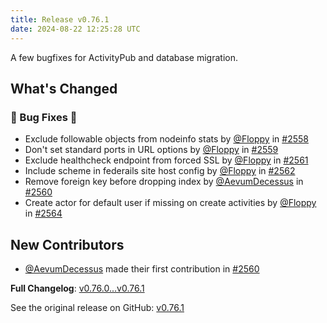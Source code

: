 ```yaml
---
title: Release v0.76.1
date: 2024-08-22 12:25:28 UTC
---
```

A few bugfixes for ActivityPub and database migration.

## What's Changed
### 🐛 Bug Fixes 🐛
* Exclude followable objects from nodeinfo stats by [@Floppy](https://github.com/Floppy) in [#2558](https://github.com/manyfold3d/manyfold/pull/2558)
* Don't set standard ports in URL options by [@Floppy](https://github.com/Floppy) in [#2559](https://github.com/manyfold3d/manyfold/pull/2559)
* Exclude healthcheck endpoint from forced SSL by [@Floppy](https://github.com/Floppy) in [#2561](https://github.com/manyfold3d/manyfold/pull/2561)
* Include scheme in federails site host config by [@Floppy](https://github.com/Floppy) in [#2562](https://github.com/manyfold3d/manyfold/pull/2562)
* Remove foreign key before dropping index by [@AevumDecessus](https://github.com/AevumDecessus) in [#2560](https://github.com/manyfold3d/manyfold/pull/2560)
* Create actor for default user if missing on create activities by [@Floppy](https://github.com/Floppy) in [#2564](https://github.com/manyfold3d/manyfold/pull/2564)

## New Contributors
* [@AevumDecessus](https://github.com/AevumDecessus) made their first contribution in [#2560](https://github.com/manyfold3d/manyfold/pull/2560)

**Full Changelog**: [v0.76.0...v0.76.1](https://github.com/manyfold3d/manyfold/compare/v0.76.0...v0.76.1)

See the original release on GitHub: [v0.76.1](https://github.com/manyfold3d/manyfold/releases/tag/v0.76.1)
